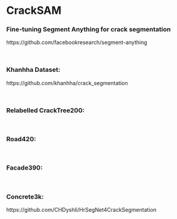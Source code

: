 # CrackSAM
<h3>Fine-tuning Segment Anything for crack segmentation</h3>
https://github.com/facebookresearch/segment-anything

&nbsp;

<h3> Khanhha Dataset: </h3>
https://github.com/khanhha/crack_segmentation

&nbsp;

<h3>Relabelled CrackTree200:</h3>
&nbsp;


<h3>Road420:</h3>

&nbsp;

<h3>Facade390:</h3>

&nbsp;

<h3>Concrete3k:</h3>
https://github.com/CHDyshli/HrSegNet4CrackSegmentation
